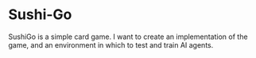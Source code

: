# Sushi-Go

SushiGo is a simple card game. I want to create an implementation of the game, and an environment in which to test and train AI agents. 
